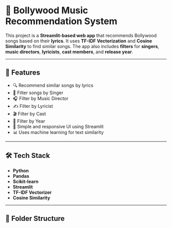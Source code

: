 # 🎵 Bollywood Music Recommendation System

This project is a **Streamlit-based web app** that recommends Bollywood songs based on their **lyrics**. It uses **TF-IDF Vectorization** and **Cosine Similarity** to find similar songs. The app also includes **filters** for **singers**, **music directors**, **lyricists**, **cast members**, and **release year**.

---

## 🚀 Features

- 🔍 Recommend similar songs by lyrics
- 🎤 Filter songs by Singer
- 🎧 Filter by Music Director
- ✍️ Filter by Lyricist
- 🎬 Filter by Cast
- 📅 Filter by Year
- 🎨 Simple and responsive UI using Streamlit
- 📊 Uses machine learning for text similarity

---

## 🛠️ Tech Stack

- **Python**
- **Pandas**
- **Scikit-learn**
- **Streamlit**
- **TF-IDF Vectorizer**
- **Cosine Similarity**

---

## 📁 Folder Structure

